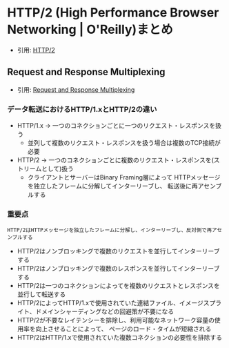 # HTTP/2 (High Performance Browser Networking | O'Reilly)まとめ
- 引用: [HTTP/2](https://hpbn.co/http2/)

## Request and Response Multiplexing
- 引用: [Request and Response Multiplexing](https://hpbn.co/http2/#request-and-response-multiplexing)

### データ転送におけるHTTP/1.xとHTTP/2の違い
- HTTP/1.x -> 一つのコネクションごとに一つのリクエスト・レスポンスを扱う
  - 並列して複数のリクエスト・レスポンスを扱う場合は複数のTCP接続が必要
- HTTP/2 -> 一つのコネクションごとに複数のリクエスト・レスポンスを(ストリームとして)扱う
  - クライアントとサーバーはBinary Framing層によって
    HTTPメッセージを独立したフレームに分解してインターリーブし、
    転送後に再アセンブルする

### 重要点
```
HTTP/2はHTTPメッセージを独立したフレームに分解し、インターリーブし、反対側で再アセンブルする
```
- HTTP/2はノンブロッキングで複数のリクエストを並行してインターリーブする
- HTTP/2はノンブロッキングで複数のレスポンスを並行してインターリーブする
- HTTP/2は一つのコネクションによってを複数のリクエストとレスポンスを並行して転送する
- HTTP/2によってHTTP/1.xで使用されていた連結ファイル、イメージスプライト、ドメインシャーディングなどの回避策が不要になる
- HTTP/2が不要なレイテンシーを排除し、利用可能なネットワーク容量の使用率を向上させることによって、
  ページのロード・タイムが短縮される
- HTTP/2はHTTP/1.xで使用されていた複数コネクションの必要性を排除する
